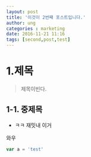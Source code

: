 ```yaml
---
layout: post
title: '이것이 2번째 포스트입니다.'
author: ung
categories : marketing
date: 2016-11-21 11:16
tags: [second,post,test]
---
```


# 1.제목
>제목이빈다.

## 1-1. 중제목
- ㅋㅋ 재밋내 이거

와우

```` javascript
var a = 'test'
````

